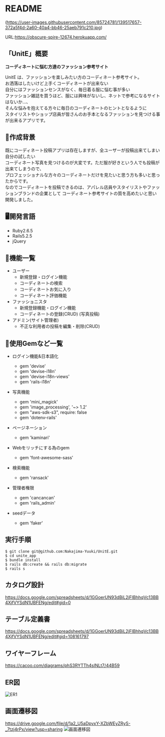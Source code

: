 # README

(https://user-images.githubusercontent.com/85724781/139517657-372a5f4d-2a60-40a4-bb46-25aeb791c210.jpg)

URL:https://obscure-spire-12674.herokuapp.com/

## 「UnitE」概要

**コーディネートに悩む方達のファッション参考サイト**

UnitE は、ファッションを楽しみたい方のコーディネート参考サイト。<br>
お洒落はしたいけど上手くコーディネートが出来ない<br>
自分にはファッションセンスがなく、毎日着る服に悩む事が多い<br>
ファッション雑誌を買うほど、服には興味がないし、ネットで参考になるサイトはないか...、<br>
そんな悩みを抱えてる方々に毎日のコーディネートのヒントとなるように<br>
スタイリストやショップ店員が皆さんのお手本となるファッションを見つける事が出来るアプリです。

## 💁作成背景
既にコーディネート投稿アプリは存在しますが、全ユーザーが投稿出来てしまい自分の試したい<br>
コーディネート写真を見つけるのが大変です。ただ服が好きという人でも投稿が出来てしまうので、<br>
プロフェッショナルな方々のコーディネートだけを見たいと思う方も多いと思ったからです。<br>
なのでコーディネートを投稿できるのは、アパレル店員やスタイリストやファッションブランドの企業として
コーディネート参考サイトの質を高めたいと思い開発しました。


## 🖥開発言語
- Ruby2.6.5
- Rails5.2.5
- jQuery

## 📖機能一覧
* ユーザー
  * 新規登録・ログイン機能
  * コーディネートの検索
  * コーディネートお気に入り
  * コーディネート評価機能
* ファッショニスタ
  * 新規登録機能・ログイン機能
  * コーディネートの登録(CRUD) (写真投稿)
* アドミン(サイト管理者)
  * 不正な利用者の投稿を編集・削除(CRUD)

## 📝使用Gemなど一覧
* ログイン機能&日本語化
  * gem 'devise'
  * gem 'devise-i18n'
  * gem 'devise-i18n-views'
  * gem 'rails-i18n'

* 写真機能
  * gem 'mini_magick'  
  * gem 'image_processing', '~> 1.2'
  * gem "aws-sdk-s3", require: false
  * gem 'dotenv-rails'

* ページネーション
  * gem 'kaminari'

* Webをリッチにする為のgem
  * gem 'font-awesome-sass'

* 検索機能
  * gem 'ransack'

* 管理者権限
  * gem 'cancancan'
  * gem 'rails_admin'

* seedデータ
  * gem 'faker'

## 実行手順
```
$ git clone git@github.com:Nakajima-Yuuki/UnitE.git
$ cd unite_app
$ bundle install
$ rails db:create && rails db:migrate
$ rails s
```

## カタログ設計
https://docs.google.com/spreadsheets/d/1GGoerUN93dBiL2jFIBhhqVc13BB4XjfVYSdN1UBFENg/edit#gid=0

## テーブル定義書
https://docs.google.com/spreadsheets/d/1GGoerUN93dBiL2jFIBhhqVc13BB4XjfVYSdN1UBFENg/edit#gid=108161797

## ワイヤーフレーム
https://cacoo.com/diagrams/phS3RYTTh4sINLt7/44B59

## ER図
![ER1](https://user-images.githubusercontent.com/85724781/135054185-5bbd31c5-9120-4c83-a2d9-4eced6bdcb7f.png)

## 画面遷移図
https://drive.google.com/file/d/1a2_U5aDpvxY-XZbWEyZRyS-_7tzj4rPx/view?usp=sharing
![画面遷移図](https://user-images.githubusercontent.com/85724781/134872658-682d271c-1aec-4fba-b7fb-c64f931d0be3.png)
